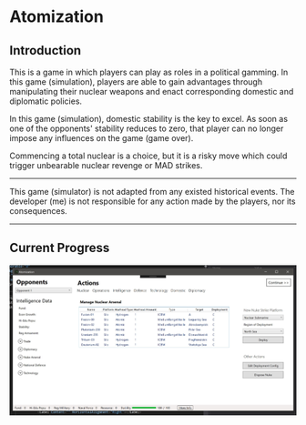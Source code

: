 # Atomization

## Introduction

This is a game in which players can play as roles in a political gamming. In this game (simulation), players are able to gain advantages through manipulating their nuclear weapons and enact corresponding domestic and diplomatic policies. 

In this game (simulation), domestic stability is the key to excel. As soon as one of the opponents' stability reduces to zero, that player can no longer impose any influences on the game (game over). 

Commencing a total nuclear is a choice, but it is a risky move which could trigger unbearable nuclear revenge or MAD strikes. 

____

This game (simulator) is not adapted from any existed historical events. The developer (me) is not responsible for any action made by the players, nor its consequences. 

____
## Current Progress
![picture](Screenshot.jpg)